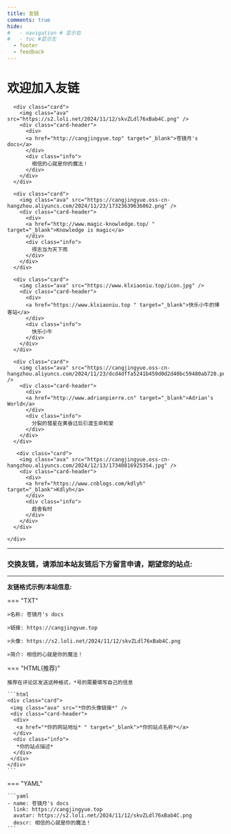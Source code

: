 ```yaml
---
title: 友链
comments: true
hide:
#   - navigation # 显示右
#   - toc #显示左
  - footer
  - feedback
---
```



# 欢迎加入友链

<div id="rcorners4" >
  <div class="links-content"> 
    <div class="link-navigation"> 

      <div class="card"> 
        <img class="ava" src="https://s2.loli.net/2024/11/12/skvZLdl76xBab4C.png" /> 
        <div class="card-header"> 
          <div> 
          <a href="http://cangjingyue.top" target="_blank">苍镜月's docs</a> 
          </div> 
          <div class="info">
            相信的心就是你的魔法！
          </div> 
        </div> 
      </div>

      <div class="card"> 
        <img class="ava" src="https://cangjingyue.oss-cn-hangzhou.aliyuncs.com/2024/11/23/17323639636062.png" /> 
        <div class="card-header"> 
          <div> 
          <a href="http://www.magic-knowledge.top/ " target="_blank">Knowledge is magic</a> 
          </div> 
          <div class="info">
            得志当为天下雨
          </div> 
        </div> 
      </div>

      <div class="card"> 
        <img class="ava" src="https://www.klxiaoniu.top/icon.jpg" /> 
        <div class="card-header"> 
          <div> 
          <a href="https://www.klxiaoniu.top " target="_blank">快乐小牛的博客站</a> 
          </div> 
          <div class="info">
            快乐小牛
          </div> 
        </div> 
      </div>

      <div class="card"> 
        <img class="ava" src="https://cangjingyue.oss-cn-hangzhou.aliyuncs.com/2024/11/23/dcd4dffa5241b459d0d2d40bc59480ab720.png" /> 
        <div class="card-header"> 
          <div> 
          <a href="http://www.adrianpierre.cn" target="_blank">Adrian‘s World</a> 
          </div> 
          <div class="info">
            分裂的彗星在黄昏过后引渡生命和爱
          </div> 
        </div> 
      </div>

       <div class="card"> 
        <img class="ava" src="https://cangjingyue.oss-cn-hangzhou.aliyuncs.com/2024/12/13/17340816925354.jpg" /> 
        <div class="card-header"> 
          <div> 
          <a href="https://www.cnblogs.com/kdlyh" target="_blank">Kdlyh</a> 
          </div> 
          <div class="info">
            趋舍有时
          </div> 
        </div> 
      </div>

    </div>
  </div>
  <HR style="FILTER: progid:DXImageTransform.Microsoft.Shadow(color:#608DBD,direction:145,strength:15)" width="100%" color=#608DBD SIZE=1>
</div>

<div class="markdown-content">
    <h3>交换友链，请添加本站友链后下方留言申请，期望您的站点:</h3>
</div>

***

**友链格式示例/本站信息:**


=== "TXT"

    >名称: 苍镜月's docs

    >链接: https://cangjingyue.top

    >头像: https://s2.loli.net/2024/11/12/skvZLdl76xBab4C.png

    >简介: 相信的心就是你的魔法！

=== "HTML(推荐)"

    推荐在评论区发送这种格式，*号的需要填写自己的信息

    ```html
    <div class="card"> 
     <img class="ava" src="*你的头像链接*" /> 
     <div class="card-header"> 
      <div> 
       <a href="*你的网站地址* " target="_blank">*你的站点名称*</a> 
      </div> 
      <div class="info">
       *你的站点描述*
      </div> 
     </div> 
    </div>
    ```
=== "YAML"

    ```yaml
    - name: 苍镜月's docs
      link: https://cangjingyue.top
      avatar: https://s2.loli.net/2024/11/12/skvZLdl76xBab4C.png
      descr: 相信的心就是你的魔法！
    ```